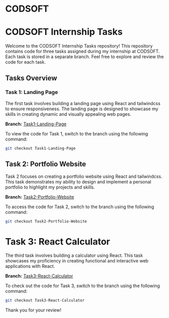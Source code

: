 # CODSOFT
# CODSOFT Internship Tasks

Welcome to the CODSOFT Internship Tasks repository! This repository contains code for three tasks assigned during my internship at CODSOFT. Each task is stored in a separate branch. Feel free to explore and review the code for each task.

## Tasks Overview

### Task 1: Landing Page

The first task involves building a landing page using React and tailwindcss to ensure responsiveness. The landing page is designed to showcase my skills in creating dynamic and visually appealing web pages.

**Branch:** [Task1-Landing-Page](#)

To view the code for Task 1, switch to the branch using the following command:

```bash
git checkout Task1-Landing-Page
```

## Task 2: Portfolio Website

Task 2 focuses on creating a portfolio website using React and tailwindcss. This task demonstrates my ability to design and implement a personal portfolio to highlight my projects and skills.

**Branch:** [Task2-Portfolio-Website](#)

To access the code for Task 2, switch to the branch using the following command:

```bash
git checkout Task2-Portfolio-Website
```
# Task 3: React Calculator

The third task involves building a calculator using React. This task showcases my proficiency in creating functional and interactive web applications with React.

**Branch:** [Task3-React-Calculator](#)

To check out the code for Task 3, switch to the branch using the following command:

```bash
git checkout Task3-React-Calculator
```
Thank you for your review!
